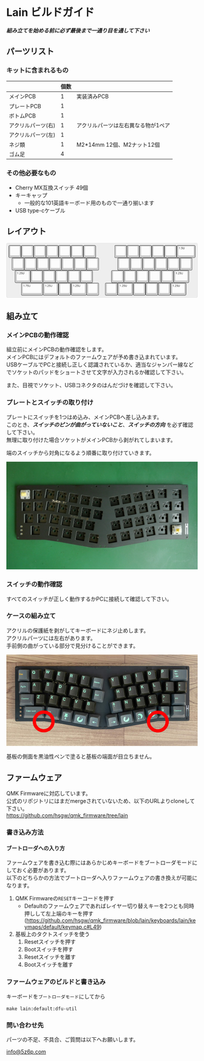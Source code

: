 # Lain ビルドガイド

***組み立てを始める前に必ず最後まで一通り目を通して下さい***

## パーツリスト
### キットに含まれるもの
|                    | 個数 |                                     |
|--------------------|------|-------------------------------------|
| メインPCB          | 1    | 実装済みPCB                         |
| プレートPCB        | 1    |                                     |
| ボトムPCB          | 1    |                                     |
| アクリルパーツ(右) | 1    | アクリルパーツは左右異なる物が1ペア |
| アクリルパーツ(左) | 1    |                                     |
| ネジ類             | 1    | M2*14mm 12個、M2ナット12個          |
| ゴム足             | 4    |                                     |

### その他必要なもの
- Cherry MX互換スイッチ 49個
- キーキャップ
  - 一般的な101英語キーボード用のもので一通り揃います
- USB type-cケーブル

## レイアウト
![layout](img/lain_layout.png)

## 組み立て
### メインPCBの動作確認
組立前にメインPCBの動作確認をします。   
メインPCBにはデフォルトのファームウェアが予め書き込まれています。   
USBケーブルでPCと接続し正しく認識されているか、適当なジャンパー線などでソケットのパッドをショートさせて文字が入力されるか確認して下さい。

また、目視でソケット、USBコネクタのはんだづけを確認して下さい。   

### プレートとスイッチの取り付け
プレートにスイッチを1つはめ込み、メインPCBへ差し込みます。   
このとき、***スイッチのピンが曲がっていないこと***、***スイッチの方向*** を必ず確認して下さい。   
無理に取り付けた場合ソケットがメインPCBから剥がれてしまいます。

端のスイッチから対角になるよう順番に取り付けていきます。

![plate](img/lain_assembly.jpg)

### スイッチの動作確認
すべてのスイッチが正しく動作するかPCに接続して確認して下さい。

### ケースの組み立て
アクリルの保護紙を剥がしてキーボードにネジ止めします。   
アクリルパーツには左右があります。   
手前側の曲がっている部分で見分けることができます。   

![case](img/lain_case.jpg)

基板の側面を黒油性ペンで塗ると基板の端面が目立ちません。

## ファームウェア
QMK Firmwareに対応しています。   
公式のリポジトリにはまだmergeされていないため、以下のURLよりcloneして下さい。   
https://github.com/hsgw/qmk_firmware/tree/lain

### 書き込み方法
#### ブートローダへの入り方
ファームウェアを書き込む際にはあらかじめキーボードをブートローダモードにしておく必要があります。   
以下のどちらかの方法でブートローダへ入りファームウェアの書き換えが可能になります。
1. QMK Firmwareの```RESET```キーコードを押す
    - Defaultのファームウェアであればレイヤー切り替えキーを2つとも同時押しして左上端のキーを押す
      (https://github.com/hsgw/qmk_firmware/blob/lain/keyboards/lain/keymaps/default/keymap.c#L49)
2. 基板上のタクトスイッチを使う
    1. Resetスイッチを押す
    2. Bootスイッチを押す
    3. Resetスイッチを離す
    4. Bootスイッチを離す

### ファームウェアのビルドと書き込み
キーボードを```ブートローダモード```にしてから
```
make lain:default:dfu-util
```

### 問い合わせ先
パーツの不足、不具合、ご質問は以下へお願いします。

info@5z6p.com